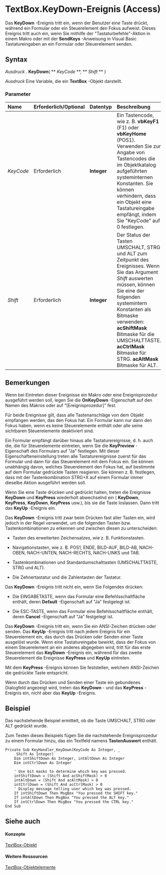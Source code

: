 
# TextBox.KeyDown-Ereignis (Access)

Das  **KeyDown** -Ereignis tritt ein, wenn der Benutzer eine Taste drückt, während ein Formular oder ein Steuerelement den Fokus aufweist. Dieses Ereignis tritt auch ein, wenn Sie mithilfe der "Tastaturbefehle"-Aktion in einem Makro oder mit der **SendKeys** -Anweisung in Visual Basic Tastatureingaben an ein Formular oder Steuerelement senden.
 


## Syntax

 *Ausdruck*  . **KeyDown**( ** *KeyCode* **, ** *Shift* ** )
 

 
 *Ausdruck*  Eine Variable, die ein **TextBox** -Objekt darstellt.
 

 

### Parameter



|**Name**|**Erforderlich/Optional**|**Datentyp**|**Beschreibung**|
|:-----|:-----|:-----|:-----|
| _KeyCode_|Erforderlich|**Integer**|Ein Tastencode, wie z. B.  **vbKeyF1** (F1) oder **vbKeyHome** (POS1). Verwenden Sie zur Angabe von Tastencodes die im Objektkatalog aufgeführten systeminternen Konstanten. Sie können verhindern, dass ein Objekt eine Tastatureingabe empfängt, indem Sie "KeyCode" auf 0 festlegen.|
| _Shift_|Erforderlich|**Integer**| Der Status der Tasten UMSCHALT, STRG und ALT zum Zeitpunkt des Ereignisses. Wenn Sie das Argument *Shift*  auswerten müssen, können Sie eine der folgenden systemintern Konstanten als Bitmaske verwenden: **acShiftMask** Bitmaske für die UMSCHALTTASTE. **acCtrlMask** Bitmaske für STRG. **acAltMask** Bitmaske für ALT.|

## Bemerkungen

Wenn bei Eintreten dieser Ereignisse ein Makro oder eine Ereignisprozedur ausgeführt werden soll, legen Sie die  **OnKeyDown** -Eigenschaft auf den Namen des Makros oder auf "[Ereignisprozedur]" fest.
 

 
Für beide Ereignisse gilt, dass alle Tastenanschläge von dem Objekt empfangen werden, das den Fokus hat. Ein Formular kann nur dann den Fokus haben, wenn es keine Steuerelemente enthält oder alle seine sichtbaren Steuerelemente deaktiviert sind.
 

 
Ein Formular empfängt darüber hinaus alle Tastaturereignisse, d. h. auch die, die für Steuerelemente eintreten, wenn Sie die  **KeyPreview** -Eigenschaft des Formulars auf "Ja" festlegen. Mit dieser Eigenschafteneinstellung treten alle Tastaturereignisse zuerst für das Formular und dann für das Steuerelement mit dem Fokus ein. Sie können unabhängig davon, welches Steuerelement den Fokus hat, auf bestimmte auf dem Formular gedrückte Tasten reagieren. Sie können z. B. festlegen, dass mit der Tastenkombination STRG+X auf einem Formular immer dieselbe Aktion ausgeführt werden soll.
 

 
Wenn Sie eine Taste drücken und gedrückt halten, treten die Ereignisse  **KeyDown** und **KeyPress** wiederholt abwechselnd ein ( **KeyDown**, **KeyPress**, **KeyDown**, **KeyPress** usw.), bis sie die Taste loslassen. Dann tritt das **KeyUp** -Ereignis ein.
 

 
Das  **KeyDown** -Ereignis tritt zwar beim Drücken fast aller Tasten ein, wird jedoch in der Regel verwendet, um die folgenden Tasten bzw. Tastenkombinationen zu erkennen und zwischen diesen zu unterscheiden:
 

 

- Tasten des erweiterten Zeichensatzes, wie z. B. Funktionstasten.
    
 
- Navigationstasten, wie z. B. POS1, ENDE, BILD-AUF, BILD-AB, NACH-OBEN, NACH-UNTEN, NACH-RECHTS, NACH-LINKS und TAB.
    
 
- Tastenkombinationen und Standardumschalttasten (UMSCHALTTASTE, STRG und ALT).
    
 
- Die Zehnertastatur und die Zahlentasten der Tastatur.
    
 
Das  **KeyDown** -Ereignis tritt nicht ein, wenn Sie Folgendes drücken:
 

 

- Die EINGABETASTE, wenn das Formular eine Befehlsschaltfläche enthält, deren  **Default** -Eigenschaft auf "Ja" festgelegt ist.
    
 
- Die ESC-TASTE, wenn das Formular eine Befehlsschaltfläche enthält, deren  **Cancel** -Eigenschaft auf "Ja" festgelegt ist.
    
 
Das  **KeyDown** -Ereignis tritt ein, wenn Sie ein ANSI-Zeichen drücken oder senden. Das **KeyUp** -Ereignis tritt nach jedem Ereignis für ein Steuerelement ein, das durch das Drücken oder Senden einer Taste ausgelöst wurde. Wenn eine Tastatureingabe bewirkt, dass der Fokus von einem Steuerelement an ein anderes abgegeben wird, tritt für das erste Steuerelement das **KeyDown** -Ereignis ein, während für das zweite Steuerelement die Ereignisse **KeyPress** und **KeyUp** eintreten.
 

 
Mit dem  **KeyPress** -Ereignis können Sie feststellen, welchem ANSI-Zeichen die gedrückte Taste entspricht.
 

 
Wenn durch das Drücken und Senden einer Taste ein gebundenes Dialogfeld angezeigt wird, treten das  **KeyDown** - und das **KeyPress** -Ereignis ein, nicht aber das **KeyUp** -Ereignis.
 

 

## Beispiel

Das nachstehende Beispiel ermittelt, ob die Taste UMSCHALT, STRG oder ALT gedrückt wurde.
 

 
Zum Testen dieses Beispiels fügen Sie die nachstehende Ereignisprozedur zu einem Formular hinzu, das ein Textfeld namens  **TastenAuswert** enthält.
 

 



```
Private Sub KeyHandler_KeyDown(KeyCode As Integer, _ 
     Shift As Integer) 
    Dim intShiftDown As Integer, intAltDown As Integer 
    Dim intCtrlDown As Integer 
 
    ' Use bit masks to determine which key was pressed. 
    intShiftDown = (Shift And acShiftMask) > 0 
    intAltDown = (Shift And acAltMask) > 0 
    intCtrlDown = (Shift And acCtrlMask) > 0 
    ' Display message telling user which key was pressed. 
    If intShiftDown Then MsgBox "You pressed the SHIFT key." 
    If intAltDown Then MsgBox "You pressed the ALT key." 
    If intCtrlDown Then MsgBox "You pressed the CTRL key." 
End Sub
```


## Siehe auch


#### Konzepte


 
 [TextBox-Objekt](d74fbe9a-0d40-7d28-956f-a2bfd0cfee45.md)
#### Weitere Ressourcen


 
 [TextBox-Objektelemente](bb55abbc-902e-fc2d-bdff-063c55426cd0.md)